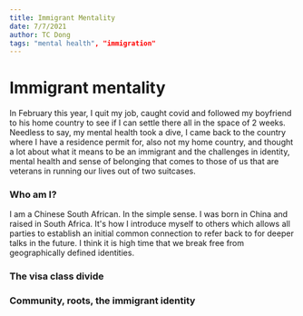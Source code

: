 ```yaml
---
title: Immigrant Mentality
date: 7/7/2021
author: TC Dong
tags: "mental health", "immigration"
---
```


# Immigrant mentality
In February this year, I quit my job, caught covid and followed my boyfriend to his home country to see if I can settle there all in the space of 2 weeks. Needless to say, my mental health took a dive, I came back to the country where I have a residence permit for, also not my home country, and thought a lot about what it means to be an immigrant and the challenges in identity, mental health and sense of belonging that comes to those of us that are veterans in running our lives out of two suitcases.

### Who am I?
I am a Chinese South African. In the simple sense. I was born in China and raised in South Africa. It's how I introduce myself to others which allows all parties to establish an initial common connection to refer back to for deeper talks in the future. I think it is high time that we break free from geographically defined identities. 


### The visa class divide
### Community, roots, the immigrant identity